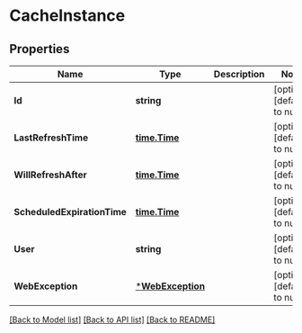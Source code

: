 # CacheInstance

## Properties
Name | Type | Description | Notes
------------ | ------------- | ------------- | -------------
**Id** | **string** |  | [optional] [default to null]
**LastRefreshTime** | [**time.Time**](time.Time.md) |  | [optional] [default to null]
**WillRefreshAfter** | [**time.Time**](time.Time.md) |  | [optional] [default to null]
**ScheduledExpirationTime** | [**time.Time**](time.Time.md) |  | [optional] [default to null]
**User** | **string** |  | [optional] [default to null]
**WebException** | [***WebException**](WebException.md) |  | [optional] [default to null]

[[Back to Model list]](../README.md#documentation-for-models) [[Back to API list]](../README.md#documentation-for-api-endpoints) [[Back to README]](../README.md)


